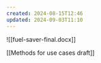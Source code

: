 ```yaml
---
created: 2024-08-15T12:46
updated: 2024-09-03T11:10
---
```

![[fuel-saver-final.docx]]

[[Methods for use cases draft]]